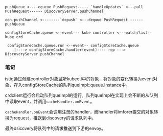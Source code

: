 ```
pushQueue <----equeue PushRequest----- `handleUpdates` <---pull PushRequest------ DiscoveryServer.pushChannel

con.pushChannel <--------`dopush` <---dequue PushRequest ------ pushQueue

configStoreCache.queue <--event--- kube controller <---watch/list-- kube crd

 configStoreCache.queue.run <--event-- configStoreCache.queue
 	|----> configStoreCache.handler(event)---- rep ---> DiscoveryServer.pushChannel
```



### 笔记

istio通过创建controller对象监听kubectl中的对象，将对象的变化转换为event对象，存入configStoreCache的队列queImpl::queue.Instance中。

crdclient运行会启动队列queImpl的运行，队列queImpl在实现上会不断的从队列中读取event，并调用`cacheHandler.onEvent`。

`cacheHandler.onEvent`会调用注册的handler，而handler将imforer提交的对象转换为request，推送到discovery的请求队列中。

最终dsicovery将队列中的请求推送到下游的envoy。

